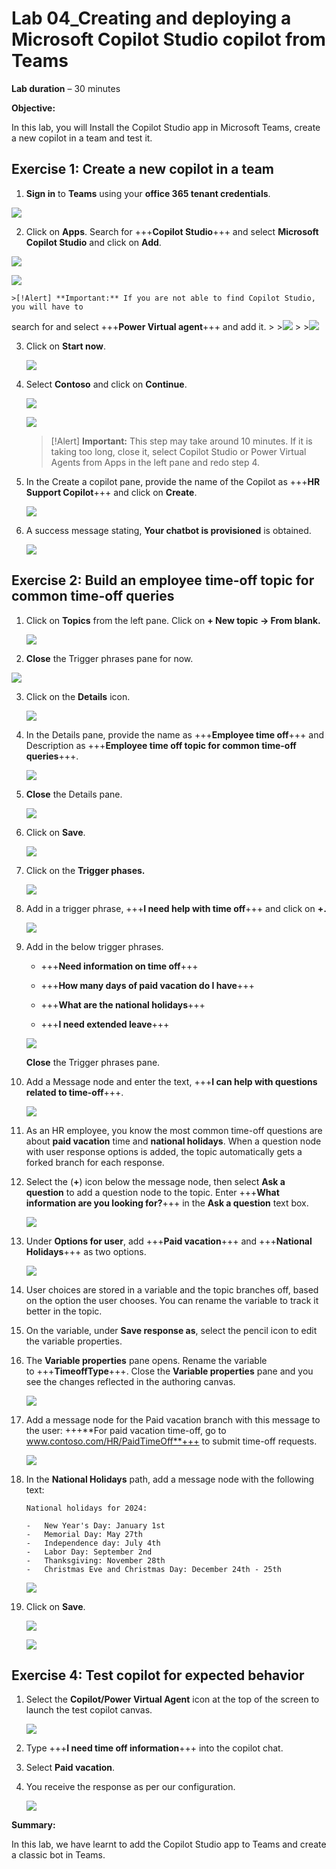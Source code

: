 ﻿# **Lab 04_Creating and deploying a Microsoft Copilot Studio copilot from Teams**

**Lab duration** – 30 minutes

**Objective:**

In this lab, you will Install the Copilot Studio app in Microsoft Teams,
create a new copilot in a team and test it.

## **Exercise 1: Create a new copilot in a team**

1.  **Sign in** to **Teams** using your **office 365 tenant credentials**.

   ![](./media/image2.png)

2.  Click on **Apps**. Search for +++**Copilot Studio**+++ and select
    **Microsoft Copilot Studio** and click on **Add**.

   ![](./media/image3.png)

   ![](./media/image4.png)

    >[!Alert] **Important:** If you are not able to find Copilot Studio, you will have to
search for and select +++**Power Virtual agent**+++ and add it.
    >
    >![](./media/img31.png)
    >
    >![](./media/img32.png)

3.  Click on **Start now**.

    ![](./media/image5.png)
    
4.  Select **Contoso** and click on **Continue**.

    ![](./media/image6.png)

    ![](./media/image7.png)

    >[!Alert] **Important:** This step may take around 10 minutes. If it is taking too long, close it, select Copilot Studio or Power Virtual Agents from Apps in the left pane and redo step 4.

7.  In the Create a copilot pane, provide the name of the Copilot as
    +++**HR Support Copilot**+++ and click on **Create**.

    ![](./media/image8.png)

8.  A success message stating, **Your chatbot is provisioned** is
    obtained.

    ![](./media/image9.png)

## **Exercise 2: Build an employee time-off topic for common time-off queries**

1.  Click on **Topics** from the left pane. Click on **+ New topic -\>
    From blank.**

    ![](./media/image10.png)

2.	**Close** the Trigger phrases pane for now.
   
   ![](./media/img33.png)
   
3.  Click on the **Details** icon.

     ![](./media/image11.png)

4.  In the Details pane, provide the name as +++**Employee time off**+++
    and Description as +++**Employee time off topic for common time-off
    queries**+++.

     ![](./media/image12.png)
    
5.	**Close** the Details pane.

    ![](./media/img36.png)
   
6.  Click on **Save**.

    ![](./media/img34.png)

7.  Click on the **Trigger phases.**

     ![](./media/image14.png)

8.  Add in a trigger phrase, +++**I need help with time off**+++ and
    click on **+.**

    ![](./media/image15.png)

9.  Add in the below trigger phrases.

    - +++**Need information on time off**+++
    
    - +++**How many days of paid vacation do I have**+++
    
    - +++**What are the national holidays**+++
    
    - +++**I need extended leave**+++

    ![](./media/image16.png)

    **Close** the Trigger phrases pane.

8.  Add a Message node and enter the text, +++**I can help with questions
    related to time-off**+++.

    ![](./media/img35.png)

10.  As an HR employee, you know the most common time-off questions are
    about **paid vacation** time and **national holidays**. When a question node
    with user response options is added, the topic automatically gets a
    forked branch for each response.

11. Select the (**+**) icon below the message node, then select **Ask a
    question** to add a question node to the topic. Enter +++**What information are you looking for?**+++ in the **Ask a question** text box. 

    ![](./media/img37.png)

13. Under **Options for user**, add +++**Paid vacation**+++ and +++**National Holidays**+++ as two options.

    ![](./media/image18.png)
       
14. User choices are stored in a variable and the topic branches off,
    based on the option the user chooses. You can rename the variable to
    track it better in the topic.

15. On the variable, under **Save response as**, select the pencil icon
    to edit the variable properties.

16. The **Variable properties** pane opens. Rename the variable
    to +++**TimeoffType**+++. Close the **Variable properties** pane and
    you see the changes reflected in the authoring canvas.

    ![](./media/image19.png)

17. Add a message node for the Paid vacation branch with this message to
    the user: +++**For paid vacation time-off, go to
    www.contoso.com/HR/PaidTimeOff**+++ to submit time-off requests.

    ![](./media/image20.png)

19. In the **National Holidays** path, add a message node with the
    following text:
    
    ```
    National holidays for 2024:

    -   New Year's Day: January 1st
    -   Memorial Day: May 27th
    -   Independence day: July 4th
    -   Labor Day: September 2nd
    -   Thanksgiving: November 28th
    -   Christmas Eve and Christmas Day: December 24th - 25th
    ```


       ![](./media/img38.png)

21. Click on **Save**.

       ![](./media/image23.png)

       ![](./media/img39.png)

## **Exercise 4: Test copilot for expected behavior**

1.	Select the **Copilot/Power Virtual Agent** icon at the top of the screen to launch the test copilot canvas.

    ![](./media/img40.png)

3.  Type +++**I need time off information**+++ into the copilot chat.

4.  Select **Paid vacation**.

5.  You receive the response as per our configuration.

       ![](./media/image25.png)
       

**Summary:**

In this lab, we have learnt to add the Copilot Studio app to Teams and create a classic bot in Teams.

